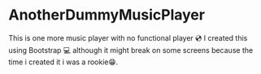 # AnotherDummyMusicPlayer
This is one more music player with no functional player 💿
I created this using Bootstrap 💻
although it might break on some screens because the time i created it i was a rookie😁.
